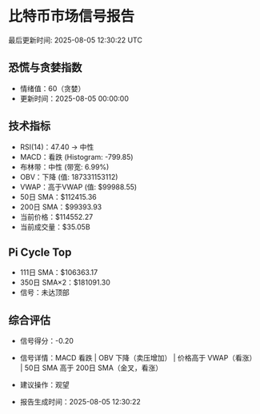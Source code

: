 # 比特币市场信号报告

最后更新时间: 2025-08-05 12:30:22 UTC

## 恐慌与贪婪指数
- 情绪值：60（贪婪）
- 更新时间：2025-08-05 00:00:00

## 技术指标
- RSI(14)：47.40 → 中性
- MACD：看跌 (Histogram: -799.85)
- 布林带：中性 (带宽: 6.99%)
- OBV：下降 (值: 187331153112)
- VWAP：高于VWAP (值: $99988.55)
- 50日 SMA：$112415.36
- 200日 SMA：$99393.93
- 当前价格：$114552.27
- 当前成交量：$35.05B

## Pi Cycle Top
- 111日 SMA：$106363.17
- 350日 SMA×2：$181091.30
- 信号：未达顶部

## 综合评估
- 信号得分：-0.20
- 信号详情：MACD 看跌 | OBV 下降（卖压增加） | 价格高于 VWAP（看涨） | 50日 SMA 高于 200日 SMA（金叉，看涨）
- 建议操作：观望

- 报告生成时间：2025-08-05 12:30:22